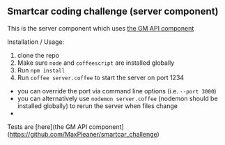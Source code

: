 ## Smartcar coding challenge (server component)

This is the server component which uses [the GM API component](https://github.com/MaxPleaner/smartcar_challenge)

Installation / Usage:

1. clone the repo
2. Make sure `node` and `coffeescript` are installed globally
3. Run `npm install`
4. Run `coffee server.coffee` to start the server on port 1234
  - you can override the port via command line options (i.e. `--port 3000`)
  - you can alternatively use `nodemon server.coffee` (nodemon should be installed globally) to rerun the server when files change
  -
Tests are [here](the GM API component](https://github.com/MaxPleaner/smartcar_challenge)